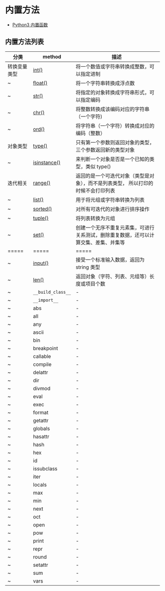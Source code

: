 # 内置方法

- [Python3 内置函数](https://www.runoob.com/python3/python3-built-in-functions.html)

## 内置方法列表

| 分类         | method                                                                    | 描述                                                                                 |
| ------------ | ------------------------------------------------------------------------- | ------------------------------------------------------------------------------------ |
| 转换变量类型 | [int()](https://www.runoob.com/python/python-func-int.html)               | 将一个数值或字符串转换成整数，可以指定进制                                           |
| ~            | [float()](https://www.runoob.com/python/python-func-float.html)           | 将一个字符串转换成浮点数                                                             |
| ~            | [str()](https://www.runoob.com/python/python-func-str.html)               | 将指定的对象转换成字符串形式，可以指定编码                                           |
| ~            | [chr()](https://www.runoob.com/python3/python3-func-chr-html.html)        | 将整数转换成该编码对应的字符串（一个字符)                                            |
| ~            | [ord()](https://www.runoob.com/python3/python3-func-ord.html)             | 将字符串（一个字符）转换成对应的编码（整数）                                         |
| 对象类型     | [type()](https://www.runoob.com/python/python-func-type.html)             | 只有第一个参数则返回对象的类型，三个参数返回新的类型对象                             |
| ~            | [isinstance()](https://www.runoob.com/python/python-func-isinstance.html) | 来判断一个对象是否是一个已知的类型，类似 type()                                      |
| 迭代相关     | [range()](https://www.runoob.com/python3/python3-func-range.html)         | 返回的是一个可迭代对象（类型是对象），而不是列表类型， 所以打印的时候不会打印列表    |
| ~            | [list()](https://www.runoob.com/python3/python3-att-list-list.html)       | 用于将元组或字符串转换为列表                                                         |
| ~            | [sorted()](https://www.runoob.com/python3/python3-func-sorted.html)       | 对所有可迭代的对象进行排序操作                                                       |
| ~            | [tuple()](https://www.runoob.com/python3/python3-func-tuple.html)         | 将列表转换为元组                                                                     |
| ~            | [set()](https://www.runoob.com/python/python-func-set.html)               | 创建一个无序不重复元素集，可进行关系测试，删除重复数据，还可以计算交集、差集、并集等 |
| =====        | =====                                                                     | =====                                                                                |
| ~            | [input()](https://www.runoob.com/python3/python3-func-input.html)         | 接受一个标准输入数据，返回为 string 类型                                             |
| ~            | [len()](https://www.runoob.com/python3/python3-string-len.html)           | 返回对象（字符、列表、元组等）长度或项目个数                                         |
| ~            | `__build_class__`                                                         | -                                                                                    |
| ~            | `__import__`                                                              | -                                                                                    |
| ~            | abs                                                                       | -                                                                                    |
| ~            | all                                                                       | -                                                                                    |
| ~            | any                                                                       | -                                                                                    |
| ~            | ascii                                                                     | -                                                                                    |
| ~            | bin                                                                       | -                                                                                    |
| ~            | breakpoint                                                                | -                                                                                    |
| ~            | callable                                                                  | -                                                                                    |
| ~            | compile                                                                   | -                                                                                    |
| ~            | delattr                                                                   | -                                                                                    |
| ~            | dir                                                                       | -                                                                                    |
| ~            | divmod                                                                    | -                                                                                    |
| ~            | eval                                                                      | -                                                                                    |
| ~            | exec                                                                      | -                                                                                    |
| ~            | format                                                                    | -                                                                                    |
| ~            | getattr                                                                   | -                                                                                    |
| ~            | globals                                                                   | -                                                                                    |
| ~            | hasattr                                                                   | -                                                                                    |
| ~            | hash                                                                      | -                                                                                    |
| ~            | hex                                                                       | -                                                                                    |
| ~            | id                                                                        | -                                                                                    |
| ~            | issubclass                                                                | -                                                                                    |
| ~            | iter                                                                      | -                                                                                    |
| ~            | locals                                                                    | -                                                                                    |
| ~            | max                                                                       | -                                                                                    |
| ~            | min                                                                       | -                                                                                    |
| ~            | next                                                                      | -                                                                                    |
| ~            | oct                                                                       | -                                                                                    |
| ~            | open                                                                      | -                                                                                    |
| ~            | pow                                                                       | -                                                                                    |
| ~            | print                                                                     | -                                                                                    |
| ~            | repr                                                                      | -                                                                                    |
| ~            | round                                                                     | -                                                                                    |
| ~            | setattr                                                                   | -                                                                                    |
| ~            | sum                                                                       | -                                                                                    |
| ~            | vars                                                                      | -                                                                                    |
